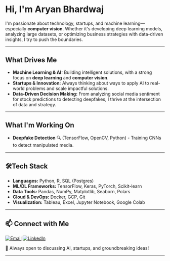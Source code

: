 # Hi, I'm Aryan Bhardwaj


I'm passionate about technology, startups, and machine learning—especially **computer vision**. Whether it's developing deep learning models, analyzing large datasets, or optimizing business strategies with data-driven insights, I try to push the boundaries.

---

## What Drives Me
- **Machine Learning & AI:** Building intelligent solutions, with a strong focus on **deep learning** and **computer vision**.
- **Startups & Innovation:** Always thinking about ways to apply AI to real-world problems and scale impactful solutions.
- **Data-Driven Decision Making:** From analyzing social media sentiment for stock predictions to detecting deepfakes, I thrive at the intersection of data and strategy.

---

## What I'm Working On
- **Deepfake Detection** 🔍 (TensorFlow, OpenCV, Python) - Training CNNs to detect manipulated media.
  
---

## 🛠Tech Stack
- **Languages:** Python, R, SQL (Postgres)
- **ML/DL Frameworks:** TensorFlow, Keras, PyTorch, Scikit-learn
- **Data Tools:** Pandas, NumPy, Matplotlib, Seaborn, Polars
- **Cloud & DevOps:** Docker, GCP, Git
- **Visualization:** Tableau, Excel, Jupyter Notebook, Google Colab

---

## 📫 Connect with Me
[![Email](https://img.shields.io/badge/Email-D14836?style=for-the-badge&logo=gmail&logoColor=white)](mailto:aryanbh96@gmail.com)
[![LinkedIn](https://img.shields.io/badge/LinkedIn-0A66C2?style=for-the-badge&logo=linkedin&logoColor=white)](https://www.linkedin.com/in/aaryanb/)

📍 Always open to discussing AI, startups, and groundbreaking ideas!

---
